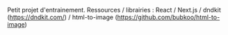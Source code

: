 Petit projet d'entrainement. Ressources / librairies : React / Next.js / dndkit (https://dndkit.com/) / html-to-image (https://github.com/bubkoo/html-to-image)
